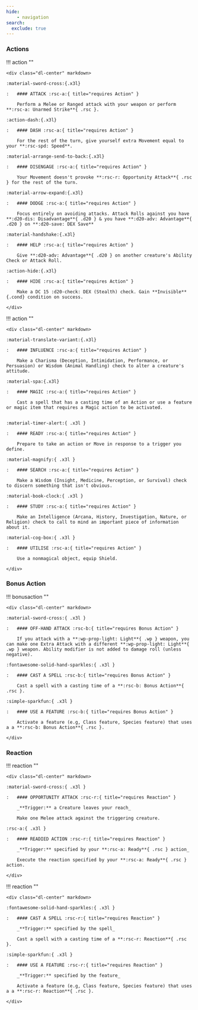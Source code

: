 ```yaml
---
hide: 
    - navigation
search:
  exclude: true
---
```


<!-- --8<-- [start:quickref-action] -->

### Actions

<div class="dl-center" markdown>

!!! action ""

    <div class="dl-center" markdown>

    :material-sword-cross:{.x3l}

    :   #### ATTACK :rsc-a:{ title="requires Action" }
    
        Perform a Melee or Ranged attack with your weapon or perform **:rsc-a: Unarmed Strike**{ .rsc }.

    :action-dash:{.x3l}

    :   #### DASH :rsc-a:{ title="requires Action" }
    
        For the rest of the turn, give yourself extra Movement equal to your **:rsc-spd: Speed**.

    :material-arrange-send-to-back:{.x3l}

    :   #### DISENGAGE :rsc-a:{ title="requires Action" }
    
        Your Movement doesn't provoke **:rsc-r: Opportunity Attack**{ .rsc } for the rest of the turn.

    :material-arrow-expand:{.x3l}

    :   #### DODGE :rsc-a:{ title="requires Action" }
    
        Focus entirely on avoiding attacks. Attack Rolls against you have **:d20-dis: Disadvantage**{ .d20 } & you have **:d20-adv: Advantage**{ .d20 } on **:d20-save: DEX Save**

    :material-handshake:{.x3l}

    :   #### HELP :rsc-a:{ title="requires Action" }

        Give **:d20-adv: Advantage**{ .d20 } on another creature's Ability Check or Attack Roll.

    :action-hide:{.x3l}

    :   #### HIDE :rsc-a:{ title="requires Action" }

        Make a DC 15 :d20-check: DEX (Stealth) check. Gain **Invisible**{.cond} condition on success.
    
    </div>

!!! action ""

    <div class="dl-center" markdown>

    :material-translate-variant:{.x3l}

    :   #### INFLUENCE :rsc-a:{ title="requires Action" }

        Make a Charisma (Deception, Intimidation, Performance, or Persuasion) or Wisdom (Animal Handling) check to alter a creature's attitude.

    :material-spa:{.x3l}

    :   #### MAGIC :rsc-a:{ title="requires Action" }

        Cast a spell that has a casting time of an Action or use a feature or magic item that requires a Magic action to be activated.


    :material-timer-alert:{ .x3l }

    :   #### READY :rsc-a:{ title="requires Action" }
        
        Prepare to take an action or Move in response to a trigger you define. 

    :material-magnify:{ .x3l }

    :   #### SEARCH :rsc-a:{ title="requires Action" }
    
        Make a Wisdom (Insight, Medicine, Perception, or Survival) check to discern something that isn't obvious.

    :material-book-clock:{ .x3l }

    :   #### STUDY :rsc-a:{ title="requires Action" }
    
        Make an Intelligence (Arcana, History, Investigation, Nature, or Religion) check to call to mind an important piece of information about it.

    :material-cog-box:{ .x3l }

    :   #### UTILISE :rsc-a:{ title="requires Action" }
    
        Use a nonmagical object, equip Shield.

    </div>

</div>


### Bonus Action

!!! bonusaction ""

    <div class="dl-center" markdown>

    :material-sword-cross:{ .x3l }

    :   #### OFF-HAND ATTACK :rsc-b:{ title="requires Bonus Action" }
    
        If you attack with a **:wp-prop-light: Light**{ .wp } weapon, you can make one Extra Attack with a different **:wp-prop-light: Light**{ .wp } weapon. Ability modifier is not added to damage roll (unless negative).

    :fontawesome-solid-hand-sparkles:{ .x3l }

    :   #### CAST A SPELL :rsc-b:{ title="requires Bonus Action" }
    
        Cast a spell with a casting time of a **:rsc-b: Bonus Action**{ .rsc }.
    
    :simple-sparkfun:{ .x3l }

    :   #### USE A FEATURE :rsc-b:{ title="requires Bonus Action" }
    
        Activate a feature (e.g, Class feature, Species feature) that uses a a **:rsc-b: Bonus Action**{ .rsc }.

    </div>

### Reaction

<div class="dl-center" markdown>

!!! reaction ""

    <div class="dl-center" markdown>

    :material-sword-cross:{ .x3l }

    :   #### OPPORTUNITY ATTACK :rsc-r:{ title="requires Reaction" }

        _**Trigger:** a Creature leaves your reach_

        Make one Melee attack against the triggering creature.

    :rsc-a:{ .x3l }

    :   #### READIED ACTION :rsc-r:{ title="requires Reaction" }
    
        _**Trigger:** specified by your **:rsc-a: Ready**{ .rsc } action_

        Execute the reaction specified by your **:rsc-a: Ready**{ .rsc } action.

    </div>

!!! reaction ""

    <div class="dl-center" markdown>

    :fontawesome-solid-hand-sparkles:{ .x3l }

    :   #### CAST A SPELL :rsc-r:{ title="requires Reaction" }
    
        _**Trigger:** specified by the spell_

        Cast a spell with a casting time of a **:rsc-r: Reaction**{ .rsc }.

    :simple-sparkfun:{ .x3l }

    :   #### USE A FEATURE :rsc-r:{ title="requires Reaction" }
    
        _**Trigger:** specified by the feature_

        Activate a feature (e.g, Class feature, Species feature) that uses a a **:rsc-r: Reaction**{ .rsc }.

    </div>

</div>


<!-- --8<-- [end:quickref-action] -->